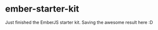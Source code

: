 ember-starter-kit
=================

Just finished the EmberJS starter kit. Saving the awesome result here :D
